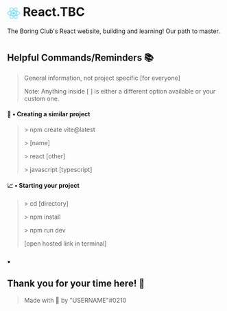 # <img align="center" alt="React" width="30px" src="https://github.com/leuconxyz/leucon/blob/main/Icons/react.png?raw=true" /> React.TBC
 The Boring Club's React website, building and learning! Our path to master.

#

## Helpful Commands/Reminders 📚
> General information, not project specific [for everyone]
> 
> Note: Anything inside [ ] is either a different option available or your custom one.

#### 🔨 • Creating a similar project
> \> npm create vite@latest
>
> \> [name]
> 
> \> react [other]
> 
> \> javascript [typescript]

#### 📈 • Starting your project
> \> cd [directory]
> 
> \> npm install
> 
> \> npm run dev
> 
> [open hosted link in terminal]

### • 
>

## Thank you for your time here! 🤍
> Made with 🤍 by "USERNAME"#0210
